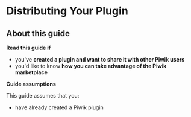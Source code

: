 # Distributing Your Plugin

<!-- Meta (to be deleted)
Purpose:
- describe how to put plugin on the marketplace,
- how to get the most out of the marketplace,
- any future plans for the marketplace

Audience: plugin developers who have finished creating a plugin

Expected Result: plugin developers who know all about the marketplace

Notes: 

What's missing? (stuff in my list that was not in when I wrote the 1st draft)
-->

## About this guide

**Read this guide if**

* you've **created a plugin and want to share it with other Piwik users**
* you'd like to know **how you can take advantage of the Piwik marketplace**

**Guide assumptions**

This guide assumes that you:

* have already created a Piwik plugin
